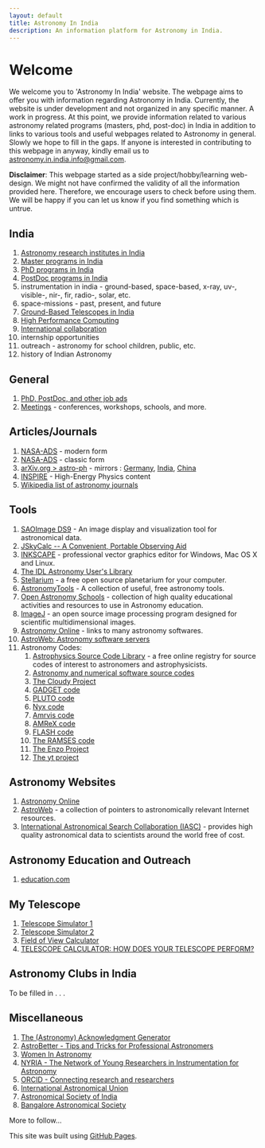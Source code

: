 ```yaml
---
layout: default
title: Astronomy In India
description: An information platform for Astronomy in India.
---
```

# Welcome 

We welcome you to 'Astronomy In India' website. The webpage aims to offer you with information regarding Astronomy in India. Currently, the website is under development and not organized in any specific manner. A work in progress. At this point, we provide information related to various astronomy related programs (masters, phd, post-doc) in India in addition to links to various tools and useful webpages related to Astronomy in general. Slowly we hope to fill in the gaps. If anyone is interested in contributing to this webpage in anyway, kindly email us to astronomy.in.india.info@gmail.com.

__Disclaimer__: This webpage started as a side project/hobby/learning web-design. We might not have confirmed the validity of all the information provided here. Therefore, we encourage users to check before using them. We will be happy if you can let us know if you find something which is untrue. 

## India
1. [Astronomy research institutes in India](./pages/institutes.md)
2. [Master programs in India](./pages/masters_india.md)
3. [PhD programs in India](./pages/phd_india.md)
4. [PostDoc programs in India](./pages/postdoc_india.md)
5. instrumentation in india - ground-based, space-based, x-ray, uv-, visible-, nir-, fir, radio-, solar, etc.
6. space-missions - past, present, and future
7. [Ground-Based Telescopes in India](./pages/telescopes_india.md)
8. [High Performance Computing](./pages/computing.md)
9. [International collaboration](./pages/india_int_collab.md)
10. internship opportunities
12. outreach - astronomy for school children, public, etc.
13. history of Indian Astronomy


## General

1. [PhD, PostDoc, and other job ads](./pages/phd_postdoc_ad.md)
2. [Meetings](./pages/meetings.md) - conferences, workshops, schools, and more.

## Articles/Journals
1. [NASA-ADS](https://ui.adsabs.harvard.edu) - modern form
2. [NASA-ADS](https://ui.adsabs.harvard.edu/classic-form) - classic form
3. [arXiv.org > astro-ph](https://arxiv.org/archive/astro-ph) - mirrors : [Germany](http://de.arxiv.org), [India](http://in.arxiv.org), [China](http://arxivsi.las.ac.cn/home.htm;jsessionid=824B7F9CED8C85D0B8C65ACE4384AFA3)
4. [INSPIRE](https://inspirehep.net) - High-Energy Physics content
5. [Wikipedia list of astronomy journals](https://en.wikipedia.org/wiki/List_of_astronomy_journals)


## Tools

1. [SAOImage DS9](https://sites.google.com/cfa.harvard.edu/saoimageds9/home) - An image display and visualization tool for astronomical data.
2. [JSkyCalc -- A Convenient, Portable Observing Aid](http://www.dartmouth.edu/~physics/labs/skycalc/flyer.html)
3. [INKSCAPE](https://inkscape.org) - professional vector graphics editor for Windows, Mac OS X and Linux.
4. [The IDL Astronomy User's Library](https://idlastro.gsfc.nasa.gov)
5. [Stellarium](https://stellarium.org) - a free open source planetarium for your computer.
6. [AstronomyTools](https://astronomy.tools) - A collection of useful, free astronomy tools.
7. [Open Astronomy Schools](https://open-astronomy-schools.org/tools/) -  collection of high quality educational activities and resources to use in Astronomy education.
8. [ImageJ](https://imagej.nih.gov/ij/download.html) - an open source image processing program designed for scientific multidimensional images.
9. [Astronomy Online](http://astronomyonline.org/AstronomySoftware.asp) - links to many astronomy softwares.
10. [AstroWeb: Astronomy software servers](http://cdsweb.u-strasbg.fr/astroWeb/astroweb/software.html)
11. Astronomy Codes:
    1. [Astrophysics Source Code Library](https://ascl.net) - a free online registry for source codes of interest to astronomers and astrophysicists.
    2. [Astronomy and numerical software source codes](http://www.moshier.net)
    3. [The Cloudy Project]( https://pa.as.uky.edu/gary/cloudy-project)
    4. [GADGET code](https://www.h-its.org/2014/10/29/gadget-code/)
    5. [PLUTO code](http://plutocode.ph.unito.it)
    6. [Nyx code](https://amrex-astro.github.io/Nyx/docs_html/index.html)
    7. [Amrvis code](https://amrex-codes.github.io/amrex/docs_html/Visualization.html)
    8. [AMReX code](https://ccse.lbl.gov/AMReX/index.html)
    9. [FLASH code](http://flash.uchicago.edu/site/)
    10. [The RAMSES code](https://www.ics.uzh.ch/~teyssier/ramses/RAMSES.html)
    11. [The Enzo Project](https://enzo-project.org)
    12. [The yt project](https://yt-project.org)

## Astronomy Websites
1. [Astronomy Online](http://astronomyonline.org/default.asp?Cate=Home)
2. [AstroWeb](http://cdsweb.u-strasbg.fr/astroWeb/astroweb.html) -  a collection of pointers to astronomically relevant Internet resources.
3. [International Astronomical Search Collaboration (IASC)](http://iasc.cosmosearch.org) - provides high quality astronomical data to scientists around the world free of cost.

## Astronomy Education and Outreach
1. [education.com](https://www.education.com/resources/earth-science/?referral_url=kidsastronomy.com)

## My Telescope

1. [Telescope Simulator 1](https://www.stelvision.com/en/telescope-simulator/)
2. [Telescope Simulator 2](https://telescopius.com/telescope-simulator)
3. [Field of View Calculator](https://astronomy.tools/calculators/field_of_view/)
4. [TELESCOPE CALCULATOR: HOW DOES YOUR TELESCOPE PERFORM?](https://skyandtelescope.org/observing/skyandtelescope-coms-scope-calculator/)

## Astronomy Clubs in India

To be filled in . . .
 

## Miscellaneous 

1. [The (Astronomy) Acknowledgment Generator](http://astrofrog.github.io/acknowledgment-generator/)
2. [AstroBetter - Tips and Tricks for Professional Astronomers](https://www.astrobetter.com) 
3. [Women In Astronomy](http://womeninastronomy.blogspot.com)
4. [NYRIA - The Network of Young Researchers in Instrumentation for Astronomy](https://nyriastronomy.github.io/index.html)
5. [ORCID - Connecting research and researchers](https://orcid.org)
6. [International Astronomical Union](https://www.iau.org)
7. [Astronomical Society of India](https://astron-soc.in)
8. [Bangalore Astronomical Society](http://bas.org.in)



More to follow...


This site was built using [GitHub Pages](https://pages.github.com).
